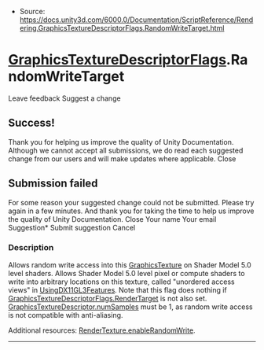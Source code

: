 * Source: https://docs.unity3d.com/6000.0/Documentation/ScriptReference/Rendering.GraphicsTextureDescriptorFlags.RandomWriteTarget.html

#  [GraphicsTextureDescriptorFlags](https://docs.unity3d.com/6000.0/Documentation/ScriptReference/Rendering.GraphicsTextureDescriptorFlags.html).RandomWriteTarget
Leave feedback
Suggest a change
## Success!
Thank you for helping us improve the quality of Unity Documentation. Although we cannot accept all submissions, we do read each suggested change from our users and will make updates where applicable.
Close
## Submission failed
For some reason your suggested change could not be submitted. Please <a>try again</a> in a few minutes. And thank you for taking the time to help us improve the quality of Unity Documentation.
Close
Your name Your email Suggestion* Submit suggestion
Cancel
### Description
Allows random write access into this [GraphicsTexture](https://docs.unity3d.com/6000.0/Documentation/ScriptReference/Rendering.GraphicsTexture.html) on Shader Model 5.0 level shaders.
Allows Shader Model 5.0 level pixel or compute shaders to write into arbitrary locations on this texture, called "unordered access views" in [UsingDX11GL3Features](https://docs.unity3d.com/6000.0/Documentation/Manual/UsingDX11GL3Features.html). Note that this flag does nothing if [GraphicsTextureDescriptorFlags.RenderTarget](https://docs.unity3d.com/6000.0/Documentation/ScriptReference/Rendering.GraphicsTextureDescriptorFlags.RenderTarget.html) is not also set. [GraphicsTextureDescriptor.numSamples](https://docs.unity3d.com/6000.0/Documentation/ScriptReference/Rendering.GraphicsTextureDescriptor-numSamples.html) must be 1, as random write access is not compatible with anti-aliasing.  
  
Additional resources: [RenderTexture.enableRandomWrite](https://docs.unity3d.com/6000.0/Documentation/ScriptReference/RenderTexture-enableRandomWrite.html).
* * *
